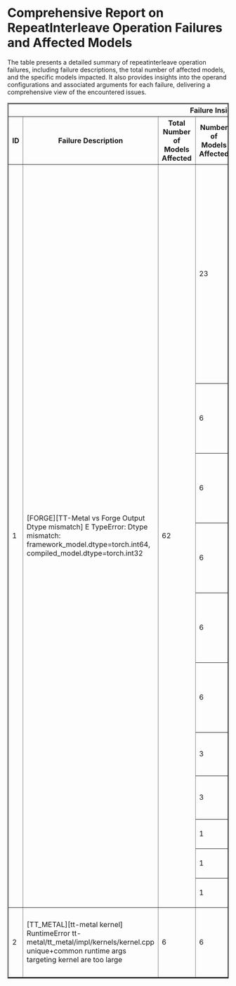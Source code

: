 <h1>Comprehensive Report on RepeatInterleave Operation Failures and Affected Models</h1>
<p>The table presents a detailed summary of repeatinterleave operation failures, including failure descriptions, the total number of affected models, and the specific models impacted. It also provides insights into the operand configurations and associated arguments for each failure, delivering a comprehensive view of the encountered issues.</p>
<table border="2">
	<thead>
		<tr style="text-align: center;">
			<th colspan="5">Failure Insight and Impacted Models</th>
			<th colspan="2">Repeatinterleave Operation Details</th>
		</tr>
		<tr style="text-align: center;">
			<th>ID</th>
			<th>Failure Description</th>
			<th>Total Number of Models Affected</th>
			<th>Number of Models Affected</th>
			<th>Affected Models</th>
			<th>Operands</th>
			<th>Arguments</th>
		</tr>
	</thead>
	<tbody>
		<tr>
			<td rowspan="11">1</td>
			<td rowspan="11">[FORGE][TT-Metal vs Forge Output Dtype mismatch] E                   TypeError: Dtype mismatch: framework_model.dtype=torch.int64, compiled_model.dtype=torch.int32</td>
			<td rowspan="11">62</td>
			<td>23</td>
			<td><ul><li>pt_bert_dbmdz_bert_large_cased_finetuned_conll03_english_token_cls_hf</li><li>pt_bert_bert_base_uncased_mlm_hf</li><li>pt_albert_xlarge_v1_token_cls_hf</li><li>pt_albert_large_v2_mlm_hf</li><li>pt_dpr_facebook_dpr_reader_multiset_base_qa_hf_reader</li><li>pt_albert_base_v1_token_cls_hf</li><li>pt_albert_xxlarge_v2_mlm_hf</li><li>pt_roberta_cardiffnlp_twitter_roberta_base_sentiment_seq_cls_hf</li><li>pt_albert_base_v2_token_cls_hf</li><li>pt_albert_xxlarge_v1_token_cls_hf</li><li>pt_albert_large_v1_mlm_hf</li><li>pt_albert_xxlarge_v1_mlm_hf</li><li>pt_albert_base_v1_mlm_hf</li><li>pt_albert_xxlarge_v2_token_cls_hf</li><li>pt_albert_xlarge_v2_mlm_hf</li><li>pt_albert_large_v2_token_cls_hf</li><li>pt_bert_textattack_bert_base_uncased_sst_2_seq_cls_hf</li><li>pt_albert_xlarge_v2_token_cls_hf</li><li>pt_dpr_facebook_dpr_reader_single_nq_base_qa_hf_reader</li><li>pt_albert_base_v2_mlm_hf</li><li>pt_albert_large_v1_token_cls_hf</li><li>pt_roberta_xlm_roberta_base_mlm_hf</li><li>pt_albert_xlarge_v1_mlm_hf</li></ul></td>
			<td>Operand(type=Activation, shape=(1, 128), dtype=int64)</td>
			<td>repeats : 1<br>dim : 0</td>
		</tr>
		<tr>
			<td>6</td>
			<td><ul><li>pt_opt_facebook_opt_125m_clm_hf</li><li>pt_opt_facebook_opt_350m_clm_hf</li><li>pt_xglm_facebook_xglm_1_7b_clm_hf</li><li>pt_xglm_facebook_xglm_564m_clm_hf</li><li>pt_bart_facebook_bart_large_mnli_seq_cls_hf</li><li>pt_opt_facebook_opt_1_3b_clm_hf</li></ul></td>
			<td>Operand(type=Activation, shape=(1, 1, 1, 256), dtype=int64)</td>
			<td>repeats : 1<br>dim : 0</td>
		</tr>
		<tr>
			<td>6</td>
			<td><ul><li>pt_opt_facebook_opt_125m_clm_hf</li><li>pt_opt_facebook_opt_350m_clm_hf</li><li>pt_xglm_facebook_xglm_1_7b_clm_hf</li><li>pt_xglm_facebook_xglm_564m_clm_hf</li><li>pt_bart_facebook_bart_large_mnli_seq_cls_hf</li><li>pt_opt_facebook_opt_1_3b_clm_hf</li></ul></td>
			<td>Operand(type=Activation, shape=(1, 1, 1, 256), dtype=int64)</td>
			<td>repeats : 1<br>dim : 1</td>
		</tr>
		<tr>
			<td>6</td>
			<td><ul><li>pt_opt_facebook_opt_1_3b_seq_cls_hf</li><li>pt_opt_facebook_opt_350m_qa_hf</li><li>pt_opt_facebook_opt_125m_seq_cls_hf</li><li>pt_opt_facebook_opt_125m_qa_hf</li><li>pt_opt_facebook_opt_1_3b_qa_hf</li><li>pt_opt_facebook_opt_350m_seq_cls_hf</li></ul></td>
			<td>Operand(type=Activation, shape=(1, 1, 1, 32), dtype=int64)</td>
			<td>repeats : 1<br>dim : 0</td>
		</tr>
		<tr>
			<td>6</td>
			<td><ul><li>pt_opt_facebook_opt_1_3b_seq_cls_hf</li><li>pt_opt_facebook_opt_350m_qa_hf</li><li>pt_opt_facebook_opt_125m_seq_cls_hf</li><li>pt_opt_facebook_opt_125m_qa_hf</li><li>pt_opt_facebook_opt_1_3b_qa_hf</li><li>pt_opt_facebook_opt_350m_seq_cls_hf</li></ul></td>
			<td>Operand(type=Activation, shape=(1, 1, 1, 32), dtype=int64)</td>
			<td>repeats : 1<br>dim : 1</td>
		</tr>
		<tr>
			<td>6</td>
			<td><ul><li>pt_opt_facebook_opt_1_3b_seq_cls_hf</li><li>pt_opt_facebook_opt_350m_qa_hf</li><li>pt_opt_facebook_opt_125m_seq_cls_hf</li><li>pt_opt_facebook_opt_125m_qa_hf</li><li>pt_opt_facebook_opt_1_3b_qa_hf</li><li>pt_opt_facebook_opt_350m_seq_cls_hf</li></ul></td>
			<td>Operand(type=Activation, shape=(1, 1, 1, 32), dtype=int64)</td>
			<td>repeats : 32<br>dim : 2</td>
		</tr>
		<tr>
			<td>3</td>
			<td><ul><li>pt_stereo_facebook_musicgen_medium_music_generation_hf</li><li>pt_stereo_facebook_musicgen_small_music_generation_hf</li><li>pt_stereo_facebook_musicgen_large_music_generation_hf</li></ul></td>
			<td>Operand(type=Activation, shape=(2, 1, 1, 13), dtype=int64)</td>
			<td>repeats : 1<br>dim : 1</td>
		</tr>
		<tr>
			<td>3</td>
			<td><ul><li>pt_stereo_facebook_musicgen_medium_music_generation_hf</li><li>pt_stereo_facebook_musicgen_small_music_generation_hf</li><li>pt_stereo_facebook_musicgen_large_music_generation_hf</li></ul></td>
			<td>Operand(type=Activation, shape=(2, 1, 1, 13), dtype=int64)</td>
			<td>repeats : 1<br>dim : 2</td>
		</tr>
		<tr>
			<td>1</td>
			<td><ul><li>pt_clip_openai_clip_vit_base_patch32_text_gen_hf_text</li></ul></td>
			<td>Operand(type=Activation, shape=(2, 1, 1, 7), dtype=int64)</td>
			<td>repeats : 1<br>dim : 1</td>
		</tr>
		<tr>
			<td>1</td>
			<td><ul><li>pt_clip_openai_clip_vit_base_patch32_text_gen_hf_text</li></ul></td>
			<td>Operand(type=Activation, shape=(2, 1, 1, 7), dtype=int64)</td>
			<td>repeats : 7<br>dim : 2</td>
		</tr>
		<tr>
			<td>1</td>
			<td><ul><li>pt_bert_bert_large_cased_whole_word_masking_finetuned_squad_qa_hf</li></ul></td>
			<td>Operand(type=Activation, shape=(1, 384), dtype=int64)</td>
			<td>repeats : 1<br>dim : 0</td>
		</tr>
		<tr>
			<td rowspan="1">2</td>
			<td rowspan="1">[TT_METAL][tt-metal kernel] RuntimeError tt-metal/tt_metal/impl/kernels/kernel.cpp unique+common runtime args targeting kernel are too large</td>
			<td rowspan="1">6</td>
			<td>6</td>
			<td><ul><li>pt_opt_facebook_opt_125m_clm_hf</li><li>pt_opt_facebook_opt_350m_clm_hf</li><li>pt_xglm_facebook_xglm_1_7b_clm_hf</li><li>pt_xglm_facebook_xglm_564m_clm_hf</li><li>pt_bart_facebook_bart_large_mnli_seq_cls_hf</li><li>pt_opt_facebook_opt_1_3b_clm_hf</li></ul></td>
			<td>Operand(type=Activation, shape=(1, 1, 1, 256), dtype=int64)</td>
			<td>repeats : 256<br>dim : 2</td>
		</tr>
	</tbody>
</table>
